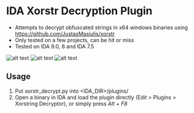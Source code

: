 # IDA Xorstr Decryption Plugin
- Attempts to decrypt obfuscated strings in x64 windows binaries using https://github.com/JustasMasiulis/xorstr
- Only tested on a few projects, can be hit or miss
- Tested on IDA 9.0, 8 and IDA 7.5

![alt text](ida64_MSVbv5Z2qg.png)
![alt text](ida64_66Zji9Qx9W.png)
![alt text](ida64_Goua1Gj0j4.png)
## Usage
1. Put xorstr_decrypt.py into <IDA_DIR>/plugins/
2. Open a binary in IDA and load the plugin directly (Edit > Plugins > Xorstring Decryptor), or simply press *Alt + F8*
